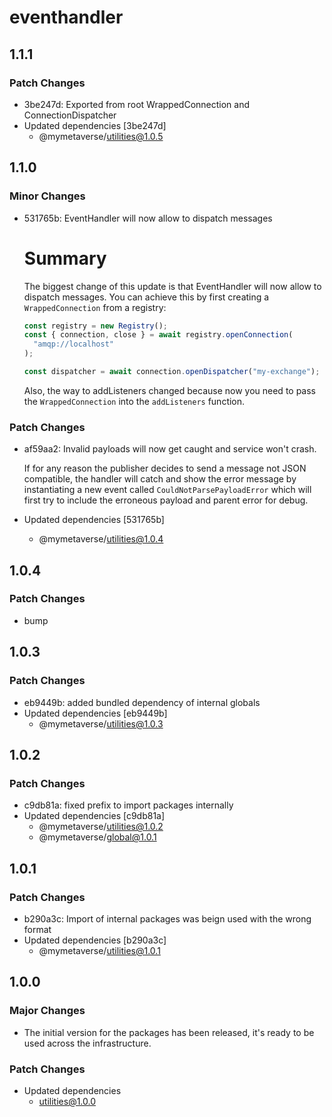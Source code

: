 # eventhandler

## 1.1.1

### Patch Changes

- 3be247d: Exported from root WrappedConnection and ConnectionDispatcher
- Updated dependencies [3be247d]
  - @mymetaverse/utilities@1.0.5

## 1.1.0

### Minor Changes

- 531765b: EventHandler will now allow to dispatch messages

  # Summary

  The biggest change of this update is that EventHandler will now allow to dispatch messages.
  You can achieve this by first creating a `WrappedConnection` from a registry:

  ```typescript
  const registry = new Registry();
  const { connection, close } = await registry.openConnection(
    "amqp://localhost"
  );

  const dispatcher = await connection.openDispatcher("my-exchange");
  ```

  Also, the way to addListeners changed because now you need to pass the `WrappedConnection` into the `addListeners` function.

### Patch Changes

- af59aa2: Invalid payloads will now get caught and service won't crash.

  If for any reason the publisher decides to send a message not JSON compatible, the handler
  will catch and show the error message by instantiating a new event called `CouldNotParsePayloadError`
  which will first try to include the erroneous payload and parent error for debug.

- Updated dependencies [531765b]
  - @mymetaverse/utilities@1.0.4

## 1.0.4

### Patch Changes

- bump

## 1.0.3

### Patch Changes

- eb9449b: added bundled dependency of internal globals
- Updated dependencies [eb9449b]
  - @mymetaverse/utilities@1.0.3

## 1.0.2

### Patch Changes

- c9db81a: fixed prefix to import packages internally
- Updated dependencies [c9db81a]
  - @mymetaverse/utilities@1.0.2
  - @mymetaverse/global@1.0.1

## 1.0.1

### Patch Changes

- b290a3c: Import of internal packages was beign used with the wrong format
- Updated dependencies [b290a3c]
  - @mymetaverse/utilities@1.0.1

## 1.0.0

### Major Changes

- The initial version for the packages has been released, it's ready to be used across the infrastructure.

### Patch Changes

- Updated dependencies
  - utilities@1.0.0
